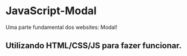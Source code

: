 # JavaScript-Modal
Uma parte fundamental dos websites: Modal!

## Utilizando HTML/CSS/JS para fazer funcionar.
